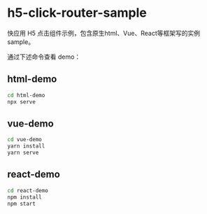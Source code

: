 # h5-click-router-sample

快应用 H5 点击组件示例，包含原生html、Vue、React等框架写的实例 sample。

通过下述命令查看 demo：

## html-demo

```bash
cd html-demo
npx serve
```

## vue-demo

```bash
cd vue-demo
yarn install
yarn serve
```

## react-demo

```bash
cd react-demo
npm install
npm start
```
